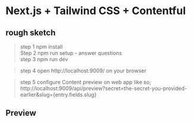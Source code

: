 # Next.js + Tailwind CSS + Contentful

## rough sketch ##
> step 1 npm install  
> Step 2 npm run setup - answer questions  
> step 3 npm run dev  

> step 4 open http://localhost:9009/ on your browser    

> step 5 configure Content preview on web app like so; http://localhost:9009/api/preview?secret=the-secret-you-provided-earlier&slug={entry.fields.slug}  


## Preview



